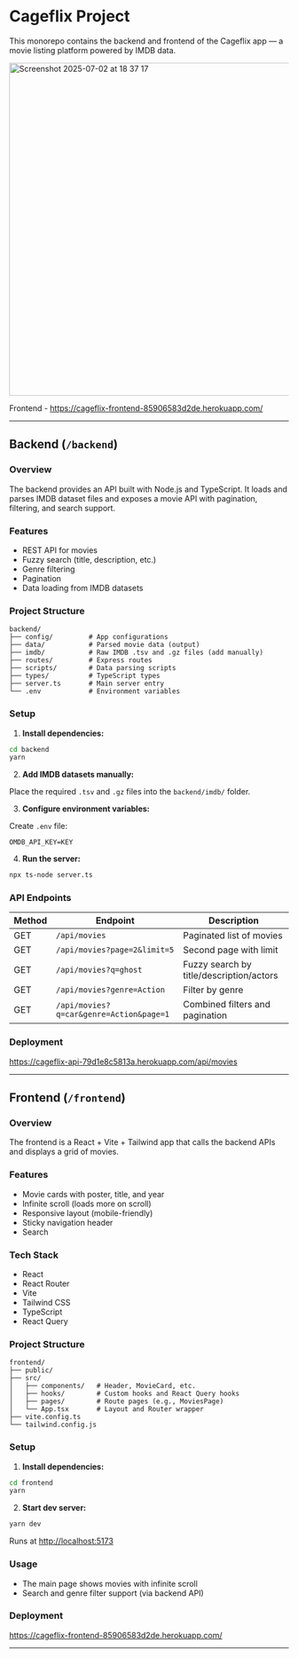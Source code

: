 # Cageflix Project

This monorepo contains the backend and frontend of the Cageflix app — a movie listing platform powered by IMDB data.

<img width="600" alt="Screenshot 2025-07-02 at 18 37 17" src="https://github.com/user-attachments/assets/c9aaa287-b5d5-43a5-81d9-a3d070c43666" />

Frontend - https://cageflix-frontend-85906583d2de.herokuapp.com/

---

## Backend (`/backend`)

### Overview

The backend provides an API built with Node.js and TypeScript. It loads and parses IMDB dataset files and exposes a movie API with pagination, filtering, and search support.

### Features

- REST API for movies
- Fuzzy search (title, description, etc.)
- Genre filtering
- Pagination
- Data loading from IMDB datasets

### Project Structure

```
backend/
├── config/         # App configurations
├── data/           # Parsed movie data (output)
├── imdb/           # Raw IMDB .tsv and .gz files (add manually)
├── routes/         # Express routes
├── scripts/        # Data parsing scripts
├── types/          # TypeScript types
├── server.ts       # Main server entry
└── .env            # Environment variables
```

### Setup

1. **Install dependencies:**

```bash
cd backend
yarn
```

2. **Add IMDB datasets manually:**

Place the required `.tsv` and `.gz` files into the `backend/imdb/` folder.

3. **Configure environment variables:**

Create `.env` file:

```env
OMDB_API_KEY=KEY
```

4. **Run the server:**

```bash
npx ts-node server.ts
```

### API Endpoints

| Method | Endpoint                                  | Description                                      |
|--------|-------------------------------------------|--------------------------------------------------|
| GET    | `/api/movies`                             | Paginated list of movies                         |
| GET    | `/api/movies?page=2&limit=5`              | Second page with limit                           |
| GET    | `/api/movies?q=ghost`                     | Fuzzy search by title/description/actors         |
| GET    | `/api/movies?genre=Action`                | Filter by genre                                  |
| GET    | `/api/movies?q=car&genre=Action&page=1`   | Combined filters and pagination                  |

### Deployment

https://cageflix-api-79d1e8c5813a.herokuapp.com/api/movies

---

## Frontend (`/frontend`)

### Overview

The frontend is a React + Vite + Tailwind app that calls the backend APIs and displays a grid of movies.

### Features

- Movie cards with poster, title, and year
- Infinite scroll (loads more on scroll)
- Responsive layout (mobile-friendly)
- Sticky navigation header
- Search

### Tech Stack

- React
- React Router
- Vite
- Tailwind CSS
- TypeScript
- React Query

### Project Structure

```
frontend/
├── public/
├── src/
│   ├── components/   # Header, MovieCard, etc.
│   ├── hooks/        # Custom hooks and React Query hooks
│   ├── pages/        # Route pages (e.g., MoviesPage)
│   └── App.tsx       # Layout and Router wrapper
├── vite.config.ts
└── tailwind.config.js
```

### Setup

1. **Install dependencies:**

```bash
cd frontend
yarn
```

2. **Start dev server:**

```bash
yarn dev
```

Runs at [http://localhost:5173](http://localhost:5173)

### Usage

- The main page shows movies with infinite scroll
- Search and genre filter support (via backend API)

### Deployment

https://cageflix-frontend-85906583d2de.herokuapp.com/

---
